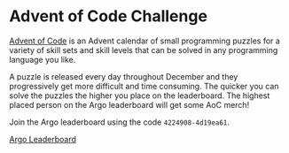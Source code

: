 # Advent of Code Challenge

[Advent of Code](https://adventofcode.com) is an Advent calendar of small programming puzzles for a variety of skill sets and skill levels that can be solved in any programming language you like.

A puzzle is released every day throughout December and they progressively get more difficult and time consuming. The quicker you can solve the puzzles the higher you place on the leaderboard. The highest placed person on the Argo leaderboard will get some AoC merch!

Join the Argo leaderboard using the code `4224908-4d19ea61`.

[Argo Leaderboard](https://adventofcode.com/2024/leaderboard/private/view/4224908)
